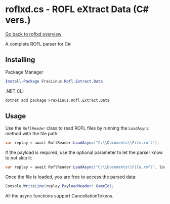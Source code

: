 # roflxd.cs - ROFL eXtract Data (C# vers.)

[Go back to roflxd overview](https://github.com/fraxiinus/roflxd)

A complete ROFL parser for C#

## Installing

Package Manager

```powershell
Install-Package Fraxiinus.Rofl.Extract.Data
```

.NET CLI

```bash
dotnet add package Fraxiinus.Rofl.Extract.Data
```

## Usage

Use the `RoflReader` class to read ROFL files by running the `LoadAsync` method with the file path.

```C#
var replay = await RoflReader.LoadAsync("C:\\Documents\\File.rofl");
```

If the payload is required, use the optional parameter to let the parser know to not skip it:

```C#
var replay = await RoflReader.LoadAsync("C:\\Documents\\File.rofl", loadAll: true);
```

Once the file is loaded, you are free to access the parsed data:

```C#
Console.WriteLine(replay.PayloadHeader!.GameId);
```

All the async functions support CancellationTokens.
